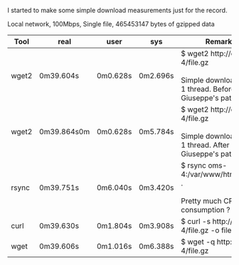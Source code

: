 I started to make some simple download measurements just for the record.

Local network, 100Mbps, Single file, 465453147 bytes of gzipped data

Tool|real|user|sys|Remarks
----|----|----|---|-------
wget2|0m39.604s|0m0.628s|0m2.696s|$ wget2 http://oms-4/file.gz<br><br>Simple download using 1 thread. Before Giuseppe's patch.
wget2|0m39.864s0m|0m0.628s|0m5.784s|$ wget2 http://oms-4/file.gz<br><br>Simple download using 1 thread. After Giuseppe's patch.
rsync|0m39.751s|0m6.040s|0m3.420s|$ rsync oms-4:/var/www/html/file.gz .<br><br>Pretty much CPU consumption ?
curl|0m39.630s|0m1.804s|0m3.908s|$ curl -s http://oms-4/file.gz -o file.gz
wget|0m39.606s|0m1.016s|0m6.388s|$ wget -q http://oms-4/file.gz

